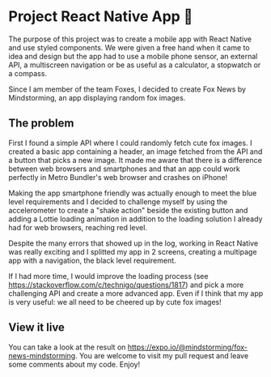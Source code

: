 # Project React Native App 📱

The purpose of this project was to create a mobile app with React Native and use styled components. We were given a free hand when it came to idea and design but the app had to use a mobile phone sensor, an external API, a multiscreen navigation or be as useful as a calculator, a stopwatch or a compass.

Since I am member of the team Foxes, I decided to create Fox News by Mindstorming, an app displaying random fox images.

## The problem

First I found a simple API where I could randomly fetch cute fox images. I created a basic app containing a header, an image fetched from the API and a button that picks a new image. It made me aware that there is a difference between web browsers and smartphones and that an app could work perfectly in Metro Bundler's web browser and crashes on iPhone!

Making the app smartphone friendly was actually enough to meet the blue level requirements and I decided to challenge myself by using the accelerometer to create a "shake action" beside the existing button and adding a Lottie loading animation in addition to the loading solution I already had for web browsers, reaching red level.

Despite the many errors that showed up in the log, working in React Native was really exciting and I splitted my app in 2 screens, creating a multipage app with a navigation, the black level requirement.

If I had more time, I would improve the loading process (see https://stackoverflow.com/c/technigo/questions/1817) and pick a more challenging API and create a more advanced app. Even if I think that my app is very useful: we all need to be cheered up by cute fox images!

## View it live

You can take a look at the result on https://expo.io/@mindstorming/fox-news-mindstorming.
You are welcome to visit my pull request  and leave some comments about my code.
Enjoy!
